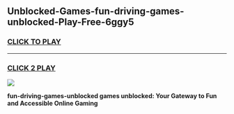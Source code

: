 
## Unblocked-Games-fun-driving-games-unblocked-Play-Free-6ggy5
<h3>
<a href="https://premium76.site?title=fun-driving-games-unblocked&ref=18A1">CLICK TO PLAY</a></h3>
<hr>

<h3>
<a href="https://premium76.site?title=fun-driving-games-unblocked&ref=18A1">CLICK 2 PLAY</a>
  
</h3>

<a href="https://premium76.site?title=fun-driving-games-unblocked&ref=18A1"><img src="https://clearcache.store/games.png"></a>


**fun-driving-games-unblocked games unblocked: Your Gateway to Fun and Accessible Online Gaming**
